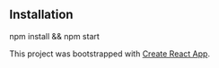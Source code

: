 ## Installation

npm install && npm start

This project was bootstrapped with [Create React App](https://github.com/facebookincubator/create-react-app).